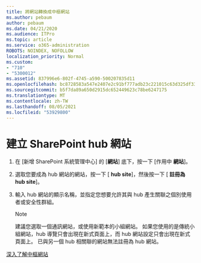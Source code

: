 ```yaml
---
title: 將網站轉換成中樞網站
ms.author: pebaum
author: pebaum
ms.date: 04/21/2020
ms.audience: ITPro
ms.topic: article
ms.service: o365-administration
ROBOTS: NOINDEX, NOFOLLOW
localization_priority: Normal
ms.custom:
- "710"
- "5300012"
ms.assetid: 837996e6-802f-4745-a590-500207835d11
ms.openlocfilehash: bc8728583a547e2407e2c91bf777adb23c221015c63d325df33db6c691f98e71
ms.sourcegitcommit: b5f7da89a650d2915dc652449623c78be6247175
ms.translationtype: MT
ms.contentlocale: zh-TW
ms.lasthandoff: 08/05/2021
ms.locfileid: "53929800"
---
```

# <a name="create-a-sharepoint-hub-site"></a>建立 SharePoint hub 網站

1. 在 [新增 SharePoint 系統管理中心] 的 [**網站**] 底下，按一下 [作用中 **網站**]。

2. 選取您要成為 hub 網站的網站，按一下 [ **hub site**]，然後按一下 [ **註冊為 hub site**]。

3. 輸入 hub 網站的顯示名稱，並指定您想要允許其與 hub 產生關聯之個別使用者或安全性群組。

    > [!NOTE]
    >  建議您選取一個通訊網站，或使用新範本的小組網站。 如果您使用的是傳統小組網站，hub 導覽只會出現在新式頁面上，而 hub 網站設定只會出現在新式頁面上。 已與另一個 hub 相關聯的網站無法註冊為 hub 網站。
  
[深入了解中樞網站](https://go.microsoft.com/fwlink/?linkid=869149)
  